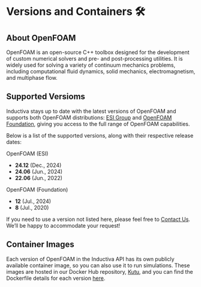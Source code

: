# Versions and Containers 🛠️

## About OpenFOAM
OpenFOAM is an open-source C++ toolbox designed for the development of custom numerical solvers and pre- and post-processing utilities. It is widely used for solving a variety of continuum mechanics problems, including computational fluid dynamics, solid mechanics, electromagnetism, and multiphase flow.

## Supported Versioms
Inductiva stays up to date with the latest versions of OpenFOAM and supports both OpenFOAM distributions: [ESI Group](https://www.openfoam.com/about-esi-opencfd) and [OpenFOAM Foundation](https://openfoam.org/), giving you access to the full range of OpenFOAM capabilities.

Below is a list of the supported versions, along with their respective release dates:

OpenFOAM (ESI)
- **24.12** (Dec., 2024)
- **24.06** (Jun., 2024)
- **22.06** (Jun., 2022)

OpenFOAM (Foundation)
- **12** (Jul., 2024)
- **8** (Jul., 2020)

If you need to use a version not listed here, please feel free to [Contact Us](mailto:support@inductiva.ai).
We’ll be happy to accommodate your request!

## Container Images
Each version of OpenFOAM in the Inductiva API has its own publicly available container image, 
so you can also use it to run simulations. These images are hosted in our Docker Hub repository, 
[Kutu](https://hub.docker.com/r/inductiva/kutu/tags?name=openfoam), and you can find the 
Dockerfile details for each version [here](https://github.com/inductiva/kutu/tree/main/simulators/openfoam).